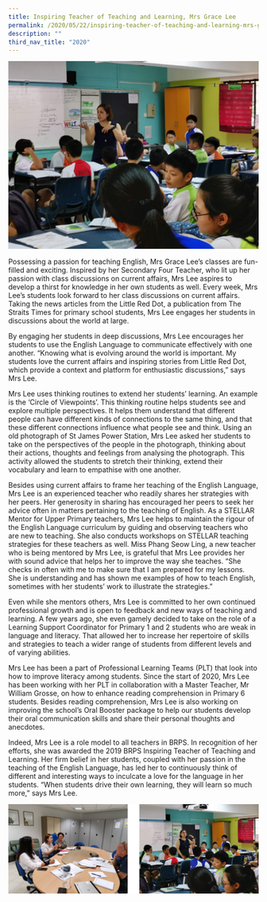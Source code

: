 ```yaml
---
title: Inspiring Teacher of Teaching and Learning, Mrs Grace Lee
permalink: /2020/05/22/inspiring-teacher-of-teaching-and-learning-mrs-grace-lee/
description: ""
third_nav_title: "2020"
---
```

<img src="/images/IMG_20200110_130027-1024x768.jpeg">
<p>Possessing a passion for teaching English, Mrs Grace Lee’s classes are fun-filled and exciting. Inspired by her Secondary Four Teacher, who lit up her passion with class discussions on current affairs, Mrs Lee aspires to develop a thirst for knowledge in her own students as well. Every week, Mrs Lee’s students look forward to her class discussions on current affairs. Taking the news articles from the Little Red Dot, a publication from The Straits Times for primary school students, Mrs Lee engages her students in discussions about the world at large.</p>
<p>By engaging her students in deep discussions, Mrs Lee encourages her students to use the English Language to communicate effectively with one another. “Knowing what is evolving around the world is important. My students love the current affairs and inspiring stories from Little Red Dot, which provide a context and platform for enthusiastic discussions,” says Mrs Lee.</p>
<p>Mrs Lee uses thinking routines to extend her students’ learning. An example is the ‘Circle of Viewpoints’. This thinking routine helps students see and explore multiple perspectives. It helps them understand that different people can have different kinds of connections to the same thing, and that these different connections influence what people see and think. Using an old photograph of St James Power Station, Mrs Lee asked her students to take on the perspectives of the people in the photograph, thinking about their actions, thoughts and feelings from analysing the photograph. This activity allowed the students to stretch their thinking, extend their vocabulary and learn to empathise with one another.</p>
<p>Besides using current affairs to frame her teaching of the English Language, Mrs Lee is an experienced teacher who readily shares her strategies with her peers. Her generosity in sharing has encouraged her peers to seek her advice often in matters pertaining to the teaching of English. As a STELLAR Mentor for Upper Primary teachers, Mrs Lee helps to maintain the rigour of the English Language curriculum by guiding and observing teachers who are new to teaching. She also conducts workshops on STELLAR teaching strategies for these teachers as well. Miss Phang Seow Ling, a new teacher who is being mentored by Mrs Lee, is grateful that Mrs Lee provides her with sound advice that helps her to improve the way she teaches. “She checks in often with me to make sure that I am prepared for my lessons. She is understanding and has shown me examples of how to teach English, sometimes with her students’ work to illustrate the strategies.”</p>
<p>Even while she mentors others, Mrs Lee is committed to her own continued professional growth and is open to feedback and new ways of teaching and learning. A few years ago, she even gamely decided to take on the role of a Learning Support Coordinator for Primary 1 and 2 students who are weak in language and literacy. That allowed her to increase her repertoire of skills and strategies to teach a wider range of students from different levels and of varying abilities.</p>
<p>Mrs Lee has been a part of Professional Learning Teams (PLT) that look into how to improve literacy among students. Since the start of 2020, Mrs Lee has been working with her PLT in collaboration with a Master Teacher, Mr William Grosse, on how to enhance reading comprehension in Primary 6 students. Besides reading comprehension, Mrs Lee is also working on improving the school’s Oral Booster package to help our students develop their oral communication skills and share their personal thoughts and anecdotes.</p>
<p>Indeed, Mrs Lee is a role model to all teachers in BRPS. In recognition of her efforts, she was awarded the 2019 BRPS Inspiring Teacher of Teaching and Learning. Her firm belief in her students, coupled with her passion in the teaching of the English Language, has led her to continuously think of different and interesting ways to inculcate a love for the language in her students. “When students drive their own learning, they will learn so much more,” says Mrs Lee.</p>
<img src="/images/msgracelee.jpg">
